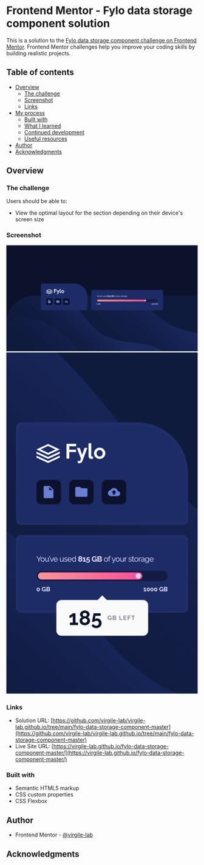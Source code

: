 # Frontend Mentor - Fylo data storage component solution

This is a solution to the [Fylo data storage component challenge on Frontend Mentor](https://www.frontendmentor.io/challenges/fylo-data-storage-component-1dZPRbV5n). Frontend Mentor challenges help you improve your coding skills by building realistic projects. 

## Table of contents

- [Overview](#overview)
  - [The challenge](#the-challenge)
  - [Screenshot](#screenshot)
  - [Links](#links)
- [My process](#my-process)
  - [Built with](#built-with)
  - [What I learned](#what-i-learned)
  - [Continued development](#continued-development)
  - [Useful resources](#useful-resources)
- [Author](#author)
- [Acknowledgments](#acknowledgments)

## Overview

### The challenge

Users should be able to:

- View the optimal layout for the section depending on their device's screen size

### Screenshot

![](./Screenshot_Desktop.png)
![](./Screenshot_Mobile.png)

### Links

- Solution URL: [https://github.com/virgile-lab/virgile-lab.github.io/tree/main/fylo-data-storage-component-master](https://github.com/virgile-lab/virgile-lab.github.io/tree/main/fylo-data-storage-component-master)
- Live Site URL: [https://virgile-lab.github.io/fylo-data-storage-component-master/](https://virgile-lab.github.io/fylo-data-storage-component-master/)

### Built with

- Semantic HTML5 markup
- CSS custom properties
- CSS Flexbox

## Author

- Frontend Mentor - [@virgile-lab](https://www.frontendmentor.io/profile/virgile-lab)

## Acknowledgments

